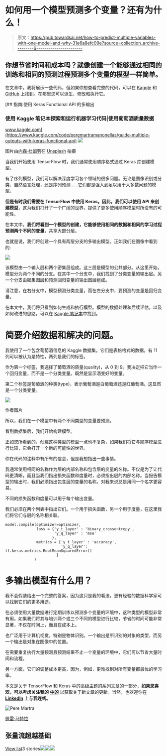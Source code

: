 # 如何用一个模型预测多个变量？还有为什么！

> 原文：<https://pub.towardsai.net/how-to-predict-multiple-variables-with-one-model-and-why-31e6a8efc09e?source=collection_archive---------6----------------------->

## 你想节省时间和成本吗？就像创建一个能够通过相同的训练和相同的预测过程预测多个变量的模型一样简单。

在文章中，我将展示一些代码，但如果你想查看完整的代码，可以在 [Kaggle](https://www.kaggle.com/code/peremartramanonellas/guide-multiple-outputs-with-keras-functional-api) 和 [GitHub](https://github.com/oopere/TensorFlow_Advanced/blob/main/guide-multiple-outputs-with-keras-functional-api.ipynb) 上找到。在那里您可以派生、修改和执行它。

[](https://www.kaggle.com/code/peremartramanonellas/guide-multiple-outputs-with-keras-functional-api) [## 指南:使用 Keras Functional API 的多输出

### 使用 Kaggle 笔记本探索和运行机器学习代码|使用葡萄酒质量数据

www.kaggle.com](https://www.kaggle.com/code/peremartramanonellas/guide-multiple-outputs-with-keras-functional-api) ![](img/6df60b372f49cab17d53fe9a9c0973b5.png)

图片由[内森·杜姆劳](https://unsplash.com/ja/@nate_dumlao?utm_source=unsplash&utm_medium=referral&utm_content=creditCopyText)在 [Unsplash](https://unsplash.com/es/s/fotos/two-ways?utm_source=unsplash&utm_medium=referral&utm_content=creditCopyText) 拍摄

当我们开始使用 TensorFlow 时，我们通常使用顺序格式通过 Keras 库创建模型。

有了序列模型，我们可以解决深度学习各个领域的很多问题。无论是图像识别或分类、自然语言处理，还是序列预测……它们都是强大到足以用于大多数问题的模型。

**但是有时我们需要在 TensorFlow 中使用 Keras。因此，我们可以使用 API 来创建模型**，这为我们打开了一个广阔的世界，提供了更多使用顺序模型时所没有的可能性。

在本文中，**我们将看到一个模型的创建，它能够使用相同的数据和相同的学习过程预测两个不同的变量**，共享大部分层。

也就是说，我们将创建一个具有两层分支的多输出模型。正如我们在图像中看到的:

![](img/5f3e04c2dfbf29466f62b756d1e6cb9e.png)

该模型由一个输入层和两个密集层组成。这三层是模型的公共部分。从这里开始，模型分为两个不同的分支。在其中一个分支中，我们找到了分类变量的输出层。另一个分支由密集图层和预测回归变量的输出图层组成。

请注意，在右分支中，模型预测分类变量，而在左分支中，要预测的变量是回归变量。

在本文中，我们将只看到如何生成和执行模型。模型的数据处理和后续评估，以及如何改进的思路，可以在 [Kaggle 笔记本](https://www.kaggle.com/code/peremartramanonellas/guide-multiple-outputs-with-keras-functional-api)中找到。

# 简要介绍数据和解决的问题。

我使用了一个包含葡萄酒信息的 Kaggle 数据集。它们是表格格式的数据，有 11 列可以被认为是特性，两列是我们的标签。

作为第一个标签，我选择了葡萄酒的质量(quality)，从 0 到 9。我决定把它当作一个回归变量，而不是一个分类变量。既然是显示酒变好的变量。

第二个标签是葡萄酒的种类(type)，表示葡萄酒是白葡萄酒还是红葡萄酒。这显然是一个分类变量。

![](img/636d8045d9ec0a5d1388bb105825dc3e.png)

作者图片

所以，我们在一个模型中有两个不同类型的变量要预测。

看到数据集后，我们开始构建模型。

正如您所看到的，创建这种类型的模型一点也不复杂，如果我们将它与顺序模型进行比较，它会打开一个新的可能性的世界。

你在代码的注释中有所有的信息，但是我想指出一些事情。

我通常使用相同的名称作为层的内部名称和包含层的变量的名称。不仅是为了让代码更清晰，而且当我们指出损失函数和度量时，必须指出层的内部名称。当报告模型的输出时，我们必须指出包含层的变量的名称。对我来说总是用同一个名字更容易。

不同的损失函数和度量可以用于每个输出变量。

我们必须在两个列表中指出它们。一个用于损失函数，另一个用于度量，在这里我们将它们与层的名称相关联。

```
model.compile(optimizer=optimizer, 
              loss = {'y_t_layer' : 'binary_crossentropy', 
                      'y_q_layer' : 'mse'
                     },
              metrics = {'y_t_layer' : 'accuracy', 
                         'y_q_layer': tf.keras.metrics.RootMeanSquaredError()
                       }
             )
```

# 多输出模型有什么用？

我不会假装给出一个完整的答案，因为这只是我的看法，更有经验的数据科学家可以找到它们的更多用途。

在必须使用大量数据进行定期训练以预测多个变量的环境中，这种类型的模型非常有用。如果我们将其与培训两个或三个不同的模型进行比较，节省的时间可能非常显著，不仅在时间上，而且在成本上。

也广泛用于计算机视觉，特别是物体识别。一个输出是所识别的对象的类型，而另一个输出是对象在图像中的位置。

在需要重复执行大量预测且预测结果不止一个变量的环境中，它们可以节省大量时间和流程。

另一方面，它们的调整成本更高，因为，例如，更难找到对所有变量都最优的学习率。

本文是关于 TensorFlow 和 Keras 中的高级主题的系列文章的一部分，**如果您喜欢，可以考虑关注我的** [**中的**](https://medium.com/@peremartra) 以获取关于新文章的更新。当然，也欢迎你在 [**LinkedIn**](https://www.linkedin.com/in/pere-martra-0310631) 上**与我连线。**

![Pere Martra](img/92b0a2efbdea5f262a3b203de380857b.png)

[佩雷·马特拉](https://medium.com/@peremartra?source=post_page-----31e6a8efc09e--------------------------------)

## 张量流超越基础

[View list](https://medium.com/@peremartra/list/tensorflow-beyond-the-basics-24c4c6a844d8?source=post_page-----31e6a8efc09e--------------------------------)3 stories![](img/a6cc8494220dde3f66b935ddf24ef15d.png)![](img/a0ef9ec52ab60f8a8c436e6dcafd270b.png)![](img/641c560d79ca678019b7ddabb33854e2.png)
